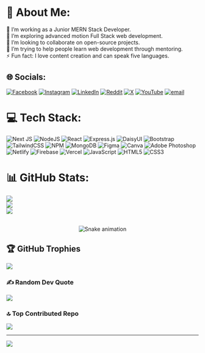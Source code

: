 # 💫 About Me:
🔭 I’m working as a Junior MERN Stack Developer.<br>🌱 I’m exploring advanced motion Full Stack web development.<br>👯 I’m looking to collaborate on open-source projects.<br>🤔 I’m trying to help people learn web development through mentoring.<br>⚡ Fun fact: I love content creation and can speak five languages.


## 🌐 Socials:
[![Facebook](https://img.shields.io/badge/Facebook-%231877F2.svg?logo=Facebook&logoColor=white)](https://facebook.com/shopneel10) [![Instagram](https://img.shields.io/badge/Instagram-%23E4405F.svg?logo=Instagram&logoColor=white)](https://instagram.com/shopneel_10) [![LinkedIn](https://img.shields.io/badge/LinkedIn-%230077B5.svg?logo=linkedin&logoColor=white)](https://linkedin.com/in/shopneel10) [![Reddit](https://img.shields.io/badge/Reddit-%23FF4500.svg?logo=Reddit&logoColor=white)](https://reddit.com/user/Repulsive_Wedding948) [![X](https://img.shields.io/badge/X-black.svg?logo=X&logoColor=white)](https://x.com/shopneel_10) [![YouTube](https://img.shields.io/badge/YouTube-%23FF0000.svg?logo=YouTube&logoColor=white)](https://youtube.com/@@shopneel10) [![email](https://img.shields.io/badge/Email-D14836?logo=gmail&logoColor=white)](mailto:robiulbusiness02@gmail.com) 

# 💻 Tech Stack:
![Next JS](https://img.shields.io/badge/Next-black?style=for-the-badge&logo=next.js&logoColor=white) ![NodeJS](https://img.shields.io/badge/node.js-6DA55F?style=for-the-badge&logo=node.js&logoColor=white) ![React](https://img.shields.io/badge/react-%2320232a.svg?style=for-the-badge&logo=react&logoColor=%2361DAFB) ![Express.js](https://img.shields.io/badge/express.js-%23404d59.svg?style=for-the-badge&logo=express&logoColor=%2361DAFB) ![DaisyUI](https://img.shields.io/badge/daisyui-5A0EF8?style=for-the-badge&logo=daisyui&logoColor=white) ![Bootstrap](https://img.shields.io/badge/bootstrap-%238511FA.svg?style=for-the-badge&logo=bootstrap&logoColor=white) ![TailwindCSS](https://img.shields.io/badge/tailwindcss-%2338B2AC.svg?style=for-the-badge&logo=tailwind-css&logoColor=white) ![NPM](https://img.shields.io/badge/NPM-%23CB3837.svg?style=for-the-badge&logo=npm&logoColor=white) ![MongoDB](https://img.shields.io/badge/MongoDB-%234ea94b.svg?style=for-the-badge&logo=mongodb&logoColor=white) ![Figma](https://img.shields.io/badge/figma-%23F24E1E.svg?style=for-the-badge&logo=figma&logoColor=white) ![Canva](https://img.shields.io/badge/Canva-%2300C4CC.svg?style=for-the-badge&logo=Canva&logoColor=white) ![Adobe Photoshop](https://img.shields.io/badge/adobe%20photoshop-%2331A8FF.svg?style=for-the-badge&logo=adobe%20photoshop&logoColor=white) ![Netlify](https://img.shields.io/badge/netlify-%23000000.svg?style=for-the-badge&logo=netlify&logoColor=#00C7B7) ![Firebase](https://img.shields.io/badge/firebase-%23039BE5.svg?style=for-the-badge&logo=firebase) ![Vercel](https://img.shields.io/badge/vercel-%23000000.svg?style=for-the-badge&logo=vercel&logoColor=white) ![JavaScript](https://img.shields.io/badge/javascript-%23323330.svg?style=for-the-badge&logo=javascript&logoColor=%23F7DF1E) ![HTML5](https://img.shields.io/badge/html5-%23E34F26.svg?style=for-the-badge&logo=html5&logoColor=white) ![CSS3](https://img.shields.io/badge/css3-%231572B6.svg?style=for-the-badge&logo=css3&logoColor=white)
# 📊 GitHub Stats:
![](https://github-readme-stats.vercel.app/api?username=robiulalam02&theme=highcontrast&hide_border=false&include_all_commits=true&count_private=false)<br/>
![](https://nirzak-streak-stats.vercel.app/?user=robiulalam02&theme=highcontrast&hide_border=false)<br/>
![](https://github-readme-stats.vercel.app/api/top-langs/?username=robiulalam02&theme=highcontrast&hide_border=false&include_all_commits=true&count_private=false&layout=compact)

<br>
<!-- Snake Game Repo View -->

<div align="center">
  <img src="https://profile-readme-generator.com/assets/snake.svg" alt="Snake animation" />
</div>

## 🏆 GitHub Trophies
![](https://github-profile-trophy.vercel.app/?username=robiulalam02&theme=radical&no-frame=false&no-bg=true&margin-w=4)

### ✍️ Random Dev Quote
![](https://quotes-github-readme.vercel.app/api?type=horizontal&theme=radical)

### 🔝 Top Contributed Repo
![](https://github-contributor-stats.vercel.app/api?username=robiulalam02&limit=5&theme=dark&combine_all_yearly_contributions=true)

---
[![](https://visitcount.itsvg.in/api?id=robiulalam02&icon=0&color=0)](https://visitcount.itsvg.in)

<!-- Proudly created with GPRM ( https://gprm.itsvg.in ) -->
